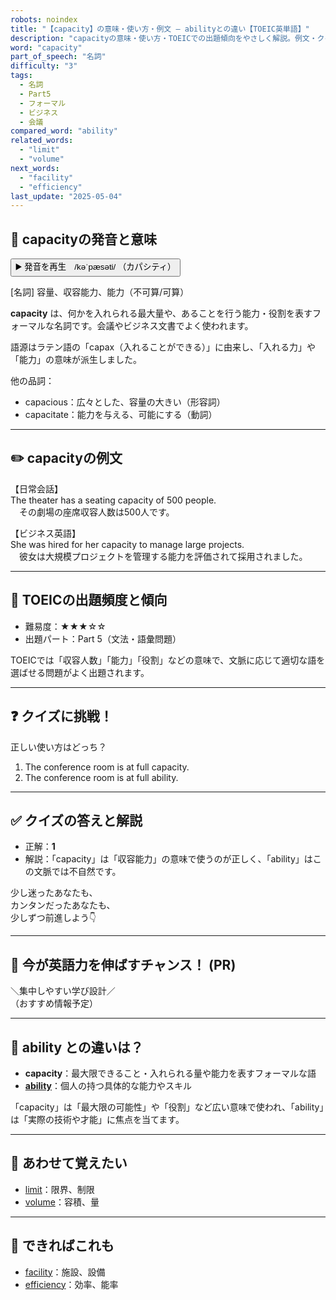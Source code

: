 ```yaml
---
robots: noindex
title: "【capacity】の意味・使い方・例文 ― abilityとの違い【TOEIC英単語】"
description: "capacityの意味・使い方・TOEICでの出題傾向をやさしく解説。例文・クイズ付きでabilityとの違いもわかりやすく学べます。"
word: "capacity"
part_of_speech: "名詞"
difficulty: "3"
tags:
  - 名詞
  - Part5
  - フォーマル
  - ビジネス
  - 会議
compared_word: "ability"
related_words:
  - "limit"
  - "volume"
next_words:
  - "facility"
  - "efficiency"
last_update: "2025-05-04"
---
```


## 🔰 capacityの発音と意味

<button class="play-audio" onclick="playTTS('capacity')">
  <span class="play-audio-main">
    ▶️ 発音を再生　/kəˈpæsəti/
  </span>
  <span class="play-audio-sub">
    （カパシティ）
  </span>
</button>

[名詞] 容量、収容能力、能力（不可算/可算）

**capacity** は、何かを入れられる最大量や、あることを行う能力・役割を表すフォーマルな名詞です。会議やビジネス文書でよく使われます。

語源はラテン語の「capax（入れることができる）」に由来し、「入れる力」や「能力」の意味が派生しました。

他の品詞：  
- capacious：広々とした、容量の大きい（形容詞）
- capacitate：能力を与える、可能にする（動詞）

---

## ✏️ capacityの例文

【日常会話】  
The theater has a seating capacity of 500 people.  
　その劇場の座席収容人数は500人です。

【ビジネス英語】  
She was hired for her capacity to manage large projects.  
　彼女は大規模プロジェクトを管理する能力を評価されて採用されました。

---

## 🎯 TOEICの出題頻度と傾向

- 難易度：★★★☆☆
- 出題パート：Part 5（文法・語彙問題）

TOEICでは「収容人数」「能力」「役割」などの意味で、文脈に応じて適切な語を選ばせる問題がよく出題されます。

---

## ❓ クイズに挑戦！

正しい使い方はどっち？

1. The conference room is at full capacity.  
2. The conference room is at full ability.

---

## ✅ クイズの答えと解説

- 正解：**1**
- 解説：「capacity」は「収容能力」の意味で使うのが正しく、「ability」はこの文脈では不自然です。

少し迷ったあなたも、  
カンタンだったあなたも、  
少しずつ前進しよう👇️

---

## 🚀 今が英語力を伸ばすチャンス！ (PR)

<div class="info-center">
＼集中しやすい学び設計／<br>  
（おすすめ情報予定）
</div>

---

## 🤔  ability との違いは？

- **capacity**：最大限できること・入れられる量や能力を表すフォーマルな語
- **[ability](/word/ability)**：個人の持つ具体的な能力やスキル

「capacity」は「最大限の可能性」や「役割」など広い意味で使われ、「ability」は「実際の技術や才能」に焦点を当てます。

---

## 🧩 あわせて覚えたい

- [limit](/word/limit)：限界、制限
- [volume](/word/volume)：容積、量

---

## 📖 できればこれも

- [facility](/word/facility)：施設、設備
- [efficiency](/word/efficiency)：効率、能率

<!-- cvid: aid05_bid38 -->
